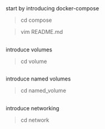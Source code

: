 ##
start by introducing docker-compose

> cd compose

> vim README.md

## 
introduce volumes

> cd volume

##
introduce named volumes

> cd named_volume


##
introduce networking

> cd network


